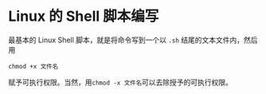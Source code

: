 # Linux 的 Shell 脚本编写

最基本的 Linux Shell 脚本，就是将命令写到一个以 ```.sh``` 结尾的文本文件内，然后用

    chmod +x 文件名

赋予可执行权限。当然，用```chmod -x 文件名```可以去除授予的可执行权限。